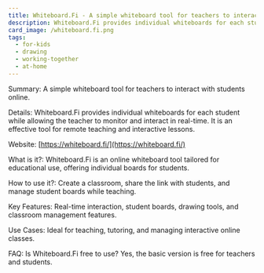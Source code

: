 ```yaml
---
title: Whiteboard.Fi - A simple whiteboard tool for teachers to interact with students online.
description: Whiteboard.Fi provides individual whiteboards for each student while allowing the teacher to monitor and interact in real-time. It is an effective tool for remote teaching and interactive lessons.
card_image: /whiteboard.fi.png
tags:
  - for-kids
  - drawing
  - working-together
  - at-home
---
```


Summary: A simple whiteboard tool for teachers to interact with students online.

Details: Whiteboard.Fi provides individual whiteboards for each student while allowing the teacher to monitor and interact in real-time. It is an effective tool for remote teaching and interactive lessons.

Website: [https://whiteboard.fi/](https://whiteboard.fi/)

What is it?: Whiteboard.Fi is an online whiteboard tool tailored for educational use, offering individual boards for students.

How to use it?: Create a classroom, share the link with students, and manage student boards while teaching.

Key Features: Real-time interaction, student boards, drawing tools, and classroom management features.

Use Cases: Ideal for teaching, tutoring, and managing interactive online classes.

FAQ: Is Whiteboard.Fi free to use? Yes, the basic version is free for teachers and students.

